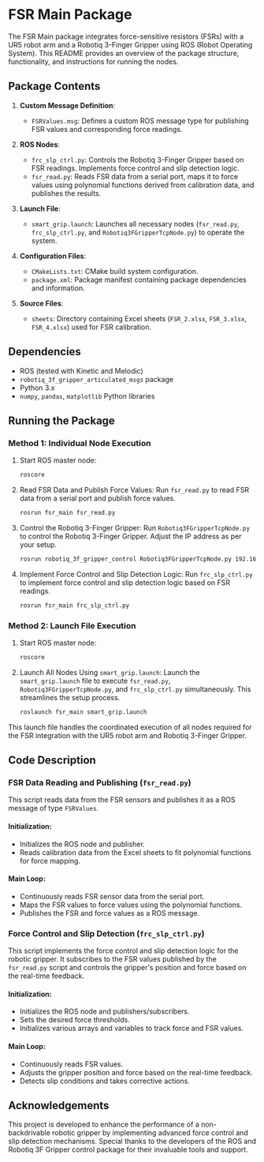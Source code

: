 # FSR Main Package

The FSR Main package integrates force-sensitive resistors (FSRs) with a UR5 robot arm and a Robotiq 3-Finger Gripper using ROS (Robot Operating System). This README provides an overview of the package structure, functionality, and instructions for running the nodes.

## Package Contents

1. **Custom Message Definition**:
   - `FSRValues.msg`: Defines a custom ROS message type for publishing FSR values and corresponding force readings.

2. **ROS Nodes**:
   - `frc_slp_ctrl.py`: Controls the Robotiq 3-Finger Gripper based on FSR readings. Implements force control and slip detection logic.
   - `fsr_read.py`: Reads FSR data from a serial port, maps it to force values using polynomial functions derived from calibration data, and publishes the results.

3. **Launch File**:
   - `smart_grip.launch`: Launches all necessary nodes (`fsr_read.py`, `frc_slp_ctrl.py`, and `Robotiq3FGripperTcpNode.py`) to operate the system.

4. **Configuration Files**:
   - `CMakeLists.txt`: CMake build system configuration.
   - `package.xml`: Package manifest containing package dependencies and information.

5. **Source Files**:
   - `sheets`: Directory containing Excel sheets (`FSR_2.xlsx`, `FSR_3.xlsx`, `FSR_4.xlsx`) used for FSR calibration.

## Dependencies

- ROS (tested with Kinetic and Melodic)
- `robotiq_3f_gripper_articulated_msgs` package
- Python 3.x
- `numpy`, `pandas`, `matplotlib` Python libraries

## Running the Package

### Method 1: Individual Node Execution

1. Start ROS master node:
   ```bash
   roscore
   ```

2. Read FSR Data and Publish Force Values: Run `fsr_read.py` to read FSR data from a serial port and publish force values.

   ```bash
   rosrun fsr_main fsr_read.py
   ```

3. Control the Robotiq 3-Finger Gripper: Run `Robotiq3FGripperTcpNode.py` to control the Robotiq 3-Finger Gripper. Adjust the IP address as per your setup.

   ```bash
   rosrun robotiq_3f_gripper_control Robotiq3FGripperTcpNode.py 192.168.1.11
   ```

4. Implement Force Control and Slip Detection Logic: Run `frc_slp_ctrl.py` to implement force control and slip detection logic based on FSR readings.

   ```bash
   rosrun fsr_main frc_slp_ctrl.py
   ```

### Method 2:  Launch File Execution

1. Start ROS master node:
   ```bash
   roscore
   ```

2. Launch All Nodes Using `smart_grip.launch`: Launch the `smart_grip.launch` file to execute `fsr_read.py`, `Robotiq3FGripperTcpNode.py`, and `frc_slp_ctrl.py` simultaneously. This streamlines the setup process.

   ```bash
   roslaunch fsr_main smart_grip.launch
   ```
This launch file handles the coordinated execution of all nodes required for the FSR integration with the UR5 robot arm and Robotiq 3-Finger Gripper.

## Code Description

### FSR Data Reading and Publishing (`fsr_read.py`)

This script reads data from the FSR sensors and publishes it as a ROS message of type `FSRValues`.

#### Initialization:

- Initializes the ROS node and publisher.
- Reads calibration data from the Excel sheets to fit polynomial functions for force mapping.

#### Main Loop:

- Continuously reads FSR sensor data from the serial port.
- Maps the FSR values to force values using the polynomial functions.
- Publishes the FSR and force values as a ROS message.

### Force Control and Slip Detection (`frc_slp_ctrl.py`)

This script implements the force control and slip detection logic for the robotic gripper. It subscribes to the FSR values published by the `fsr_read.py` script and controls the gripper's position and force based on the real-time feedback.

#### Initialization:

- Initializes the ROS node and publishers/subscribers.
- Sets the desired force thresholds.
- Initializes various arrays and variables to track force and FSR values.

#### Main Loop:

- Continuously reads FSR values.
- Adjusts the gripper position and force based on the real-time feedback.
- Detects slip conditions and takes corrective actions.
  
## Acknowledgements

This project is developed to enhance the performance of a non-backdrivable robotic gripper by implementing advanced force control and slip detection mechanisms. Special thanks to the developers of the ROS and Robotiq 3F Gripper control package for their invaluable tools and support.

